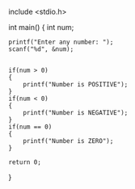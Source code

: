 include <stdio.h>

int main()
{
    int num;
    
    printf("Enter any number: ");
    scanf("%d", &num);
    

    if(num > 0)
    {
        printf("Number is POSITIVE");
    }
    if(num < 0)
    {
        printf("Number is NEGATIVE");
    }
    if(num == 0)
    {
        printf("Number is ZERO");
    }

    return 0;
}


